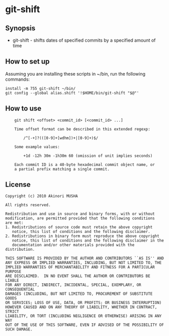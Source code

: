 git-shift
=========

Synopsis
--------

* git-shift - shifts dates of specified commits by a specified amount of time

How to set up
-------------

Assuming you are installing these scripts in ~/bin, run the following
commands:

	install -m 755 git-shift ~/bin/
	git config --global alias.shift '!$HOME/bin/git-shift "$@"'

How to use
----------

        git shift <offset> <commit_id> [<commit_id> ...]

        Time offset format can be described in this extended regexp:

            /^[-+]?(([0-9]+[wdhm])+|[0-9]+)$/

        Some example values:

            +1d -12h 30m -1h30m 60 (omission of unit implies seconds)
    
        Each commit ID is a 40-byte hexadecimal commit object name, or
        a partial prefix matching a single commit.

License
-------

	Copyright (c) 2010 Akinori MUSHA
	
	All rights reserved.
	
	Redistribution and use in source and binary forms, with or without
	modification, are permitted provided that the following conditions
	are met:
	1. Redistributions of source code must retain the above copyright
	   notice, this list of conditions and the following disclaimer.
	2. Redistributions in binary form must reproduce the above copyright
	   notice, this list of conditions and the following disclaimer in the
	   documentation and/or other materials provided with the distribution.
	
	THIS SOFTWARE IS PROVIDED BY THE AUTHOR AND CONTRIBUTORS ``AS IS'' AND
	ANY EXPRESS OR IMPLIED WARRANTIES, INCLUDING, BUT NOT LIMITED TO, THE
	IMPLIED WARRANTIES OF MERCHANTABILITY AND FITNESS FOR A PARTICULAR PURPOSE
	ARE DISCLAIMED.  IN NO EVENT SHALL THE AUTHOR OR CONTRIBUTORS BE LIABLE
	FOR ANY DIRECT, INDIRECT, INCIDENTAL, SPECIAL, EXEMPLARY, OR CONSEQUENTIAL
	DAMAGES (INCLUDING, BUT NOT LIMITED TO, PROCUREMENT OF SUBSTITUTE GOODS
	OR SERVICES; LOSS OF USE, DATA, OR PROFITS; OR BUSINESS INTERRUPTION)
	HOWEVER CAUSED AND ON ANY THEORY OF LIABILITY, WHETHER IN CONTRACT, STRICT
	LIABILITY, OR TORT (INCLUDING NEGLIGENCE OR OTHERWISE) ARISING IN ANY WAY
	OUT OF THE USE OF THIS SOFTWARE, EVEN IF ADVISED OF THE POSSIBILITY OF
	SUCH DAMAGE.
